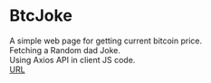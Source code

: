 # BtcJoke
A simple web page for getting current bitcoin price.  
Fetching a Random dad Joke.  
Using Axios API in client JS code.  
[URL](https://rituraj-rai.github.io/BtcJoke/dadjoke.html)